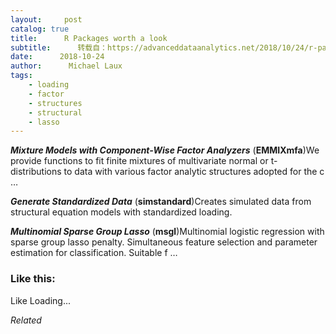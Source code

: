 ```yaml
---
layout:     post
catalog: true
title:      R Packages worth a look
subtitle:      转载自：https://advanceddataanalytics.net/2018/10/24/r-packages-worth-a-look-1313/
date:      2018-10-24
author:      Michael Laux
tags:
    - loading
    - factor
    - structures
    - structural
    - lasso
---
```


***Mixture Models with Component-Wise Factor Analyzers*** (**EMMIXmfa**)We provide functions to fit finite mixtures of multivariate normal or t-distributions to data with various factor analytic structures adopted for the c …

***Generate Standardized Data*** (**simstandard**)Creates simulated data from structural equation models with standardized loading.

***Multinomial Sparse Group Lasso*** (**msgl**)Multinomial logistic regression with sparse group lasso penalty. Simultaneous feature selection and parameter estimation for classification. Suitable f …





### Like this:

Like Loading...


*Related*

